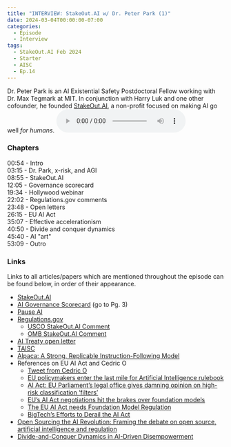 ```yaml
---
title: "INTERVIEW: StakeOut.AI w/ Dr. Peter Park (1)"
date: 2024-03-04T00:00:00-07:00
categories:
  - Episode
  - Interview
tags:
  - StakeOut.AI Feb 2024
  - Starter
  - AISC
  - Ep.14
---
```


Dr. Peter Park is an AI Existential Safety Postdoctoral Fellow working with Dr. Max Tegmark at MIT. In conjunction with Harry Luk and one other cofounder, he founded <a href="https://www.stakeout.ai" target="_blank" rel="noreferrer noopener">StakeOut.AI</a>, a non-profit focused on making AI go well _for humans_.
<audio controls>
<source src="https://into-ai-safety.github.io/assets\audio\into-ai-safety_ep.14.mp3" type="audio/mp3">
</audio>

### Chapters

00:54 - Intro<br>
03:15 - Dr. Park, x-risk, and AGI<br>
08:55 - StakeOut.AI<br>
12:05 - Governance scorecard<br>
19:34 - Hollywood webinar<br>
22:02 - Regulations.gov comments<br>
23:48 - Open letters <br>
26:15 - EU AI Act<br>
35:07 - Effective accelerationism<br>
40:50 - Divide and conquer dynamics<br>
45:40 - AI "art"<br>
53:09 - Outro

### Links

Links to all articles/papers which are mentioned throughout the episode can be found below, in order of their appearance.
- <a href="https://www.stakeout.ai" target="_blank" rel="noreferrer noopener">StakeOut.AI</a>
- <a href="https://futureoflife.org/wp-content/uploads/2023/11/FLI_Governance_Scorecard_and_Framework.pdf" target="_blank" rel="noreferrer noopener">AI Governance Scorecard</a> (go to Pg. 3)
- <a href="https://pauseai.info" target="_blank" rel="noreferrer noopener">Pause AI</a>
- <a href="https://www.regulations.gov" target="_blank" rel="noreferrer noopener">Regulations.gov</a>
  - <a href="https://www.regulations.gov/comment/COLC-2023-0006-10077" target="_blank" rel="noreferrer noopener">USCO StakeOut.AI Comment</a>
  - <a href="https://www.regulations.gov/comment/OMB-2023-0020-0170" target="_blank" rel="noreferrer noopener">OMB StakeOut.AI Comment</a>
- <a href="https://aitreaty.org" target="_blank" rel="noreferrer noopener">AI Treaty open letter</a>
- <a href="https://taisc.org" target="_blank" rel="noreferrer noopener">TAISC</a>
- <a href="https://crfm.stanford.edu/2023/03/13/alpaca.html" target="_blank" rel="noreferrer noopener">Alpaca: A Strong, Replicable Instruction-Following Model</a>
- References on EU AI Act and Cedric O
  - <a href="https://twitter.com/cedric_o/status/1728724005459235052" target="_blank" rel="noreferrer noopener">Tweet from Cedric O</a>
  - <a href="https://www.euractiv.com/section/artificial-intelligence/news/eu-policymakers-enter-the-last-mile-for-artificial-intelligence-rulebook/" target="_blank" rel="noreferrer noopener">EU policymakers enter the last mile for Artificial Intelligence rulebook</a>
  - <a href="https://www.euractiv.com/section/artificial-intelligence/news/ai-act-eu-parliaments-legal-office-gives-damning-opinion-on-high-risk-classification-filters/" target="_blank" rel="noreferrer noopener">AI Act: EU Parliament’s legal office gives damning opinion on high-risk classification ‘filters’</a>
  - <a href="https://www.euractiv.com/section/artificial-intelligence/news/eus-ai-act-negotiations-hit-the-brakes-over-foundation-models/" target="_blank" rel="noreferrer noopener">EU’s AI Act negotiations hit the brakes over foundation models</a>
  - <a href="https://www.foundation-models.eu" target="_blank" rel="noreferrer noopener">The EU AI Act needs Foundation Model Regulation</a>
  - <a href="https://verfassungsblog.de/bigtechs-efforts-to-derail-the-ai-act/" target="_blank" rel="noreferrer noopener">BigTech’s Efforts to Derail the AI Act</a>
- <a href="https://demos.co.uk/research/open-sourcing-the-ai-revolution-framing-the-debate-on-open-source-artificial-intelligence-and-regulation/" target="_blank" rel="noreferrer noopener">Open Sourcing the AI Revolution: Framing the debate on open source, artificial intelligence and regulation</a>
- <a href="https://arxiv.org/abs/2310.06009" target="_blank" rel="noreferrer noopener">Divide-and-Conquer Dynamics in AI-Driven Disempowerment</a>

<!-- end of the list -->
